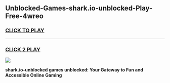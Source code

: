 
## Unblocked-Games-shark.io-unblocked-Play-Free-4wreo
<h3>
<a href="https://premium76.site?title=shark.io-unblocked&ref=10A">CLICK TO PLAY</a></h3>
<hr>

<h3>
<a href="https://premium76.site?title=shark.io-unblocked&ref=10A">CLICK 2 PLAY</a>
  
</h3>

<a href="https://premium76.site?title=shark.io-unblocked&ref=10A"><img src="https://clearcache.store/games.png"></a>


**shark.io-unblocked games unblocked: Your Gateway to Fun and Accessible Online Gaming**
